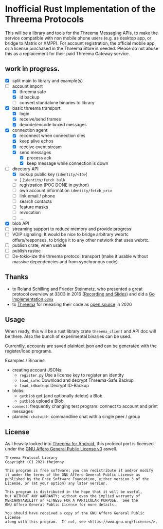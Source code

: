 # Inofficial Rust Implementation of the Threema Protocols

This will be a library and tools for the Threema Messaging APIs, to make the service compatible with non mobile phone users (e.g. as desktop app, or bridge to Matrix or XMPP).
For account registration, the official mobile app or a license purchased in the Threema Store is needed. Please do not abuse this as a replacement for their paid Threema Gateway service.

## work in progress.
 - [x] split main to library and example(s)
 - [ ] account import
   - [x] threema safe
   - [x] id backup
   - [ ] convert standalone binaries to library
 - [x] basic threema transport
   - [x] login
   - [x] receive/send frames
   - [x] decode/encode boxed messages
 - [x] connection agent
   - [x] reconnect when connection dies
   - [x] keep alive echos
   - [x] receive event stream
   - [x] send messages
     - [x] process ack
	 - [x] keep message while connection is down
 - [ ] directory API
   - [x] lookup public key (`identity/<ID>`)
	- [ ]`identity/fetch_bulk`
   - [ ] registration (POC DONE in python)
   - [ ] own account information `identity/fetch_priv`
   - [ ] link email / phone
   - [ ] search contacts
   - [ ] feature masks
   - [ ] revocation
   - [ ] ...
 - [x] blob API
  - [ ] streaming support to reduce memory and provide progress
 - [ ] VOIP signaling:
  It would be nice to bridge arbitrary webrtc offers/responses, to bridge it to any other network that uses webrtc.
 - [ ] publish crate, when usable
 - [ ] publish rustoc
 - [ ] De-tokio-ize the threema protocol transport (make it usable without massive dependencies and from synchronous code)

## Thanks
 - to Roland Schilling and Frieder Steinmetz, who presented a great protocol overview at 33C3 in 2016 ([Recording and Slides](https://fahrplan.events.ccc.de/congress/2016/Fahrplan/events/8062.html)) and did a [Go implementation `o3ma`](https://github.com/o3ma/o3/)
 - to [Threema](https://threema.ch) for releasing their code as [open source](https://github.com/threema-ch) in 2020

## Usage
When ready, this will be a rust library crate `threema_client` and API doc will be there. Also the bunch of experimental binaries can be used.

Currentliy, accounts are saved plaintext json and can be generated with the register/load programs.

Examples / Binaries:
 - creating account JSONs:
   - `register.py` Use a license key to register an identity
   - `load_safe`: Download and decrypt Threema-Safe Backup
   - `load_idbackup`: Decrypt ID-Backup
 - blobs:
   - `getblob` get (and optionally delete) a Blob
   - `putblob` upload a Blob
 - `connect`: frequently changing test program: connect to account and print messages
 - planned: `chatwith`: commandline chat with a single peer / group

## License
As I heavily looked into [Threema for Android](https://github.com/threema-ch/threema-android/), this protocol port is licensed under the [GNU Affero General Public License v3](LICENSE.md) aswell.


    Threema Protocol Library
    Copyright (C) 2021 thejonny

    This program is free software: you can redistribute it and/or modify
    it under the terms of the GNU Affero General Public License as
    published by the Free Software Foundation, either version 3 of the
    License, or (at your option) any later version.

    This program is distributed in the hope that it will be useful,
    but WITHOUT ANY WARRANTY; without even the implied warranty of
    MERCHANTABILITY or FITNESS FOR A PARTICULAR PURPOSE.  See the
    GNU Affero General Public License for more details.

    You should have received a copy of the GNU Affero General Public License
    along with this program.  If not, see <https://www.gnu.org/licenses/>.
